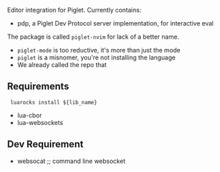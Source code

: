 Editor integration for Piglet. Currently contains:

- pdp, a Piglet Dev Protocol server implementation, for interactive eval

The package is called `piglet-nvim` for lack of a better name. 

- `piglet-mode` is too reductive, it's more than just the mode
- `piglet` is a misnomer, you're not installing the language
- We already called the repo that

## Requirements

```
 luarocks install ${lib_name}
```

- lua-cbor
- lua-websockets

## Dev Requirement

-  websocat ;; command line websocket
